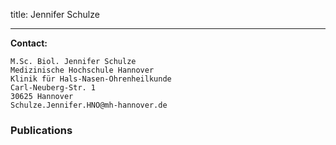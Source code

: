 title: Jennifer Schulze

 


***


**Contact:**

	M.Sc. Biol. Jennifer Schulze
	Medizinische Hochschule Hannover
	Klinik für Hals-Nasen-Ohrenheilkunde
	Carl-Neuberg-Str. 1
	30625 Hannover
	Schulze.Jennifer.HNO@mh-hannover.de


### Publications
